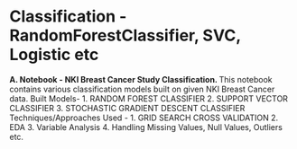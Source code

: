# Classification - RandomForestClassifier, SVC, Logistic etc 

<h><b> A. Notebook - NKI Breast Cancer Study Classification. </b></h>
This notebook contains various classification models built on given NKI Breast Cancer data.
  Built Models-
    1. RANDOM FOREST CLASSIFIER
    2. SUPPORT VECTOR CLASSIFIER
    3. STOCHASTIC GRADIENT DESCENT CLASSIFIER
  Techniques/Approaches Used - 
    1. GRID SEARCH CROSS VALIDATION
    2. EDA
    3. Variable Analysis
    4. Handling Missing Values, Null Values, Outliers etc.
 
